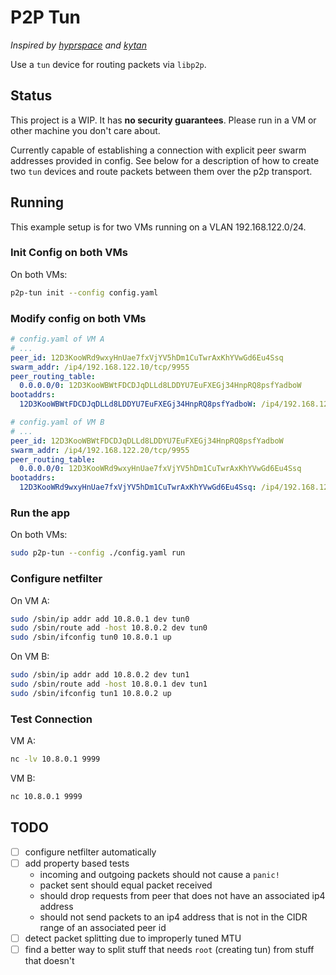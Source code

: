 # P2P Tun

_Inspired by [hyprspace](https://github.com/hyprspace/hyprspace) and [kytan](https://github.com/changlan/kytan)_

Use a `tun` device for routing packets via `libp2p`.

## Status

This project is a WIP. It has **no security guarantees**. Please run in a VM or other machine you don't care about.

Currently capable of establishing a connection with explicit peer swarm addresses provided in config. See below for a description of how to create two `tun` devices and route packets between them over the p2p transport.

## Running

This example setup is for two VMs running on a VLAN 192.168.122.0/24.

### Init Config on both VMs

On both VMs:

```sh
p2p-tun init --config config.yaml
```

### Modify config on both VMs

```yaml
# config.yaml of VM A
# ...
peer_id: 12D3KooWRd9wxyHnUae7fxVjYV5hDm1CuTwrAxKhYVwGd6Eu4Ssq
swarm_addr: /ip4/192.168.122.10/tcp/9955
peer_routing_table:
  0.0.0.0/0: 12D3KooWBWtFDCDJqDLLd8LDDYU7EuFXEGj34HnpRQ8psfYadboW
bootaddrs:
  12D3KooWBWtFDCDJqDLLd8LDDYU7EuFXEGj34HnpRQ8psfYadboW: /ip4/192.168.122.20/tcp/9955
```

```yaml
# config.yaml of VM B
# ...
peer_id: 12D3KooWBWtFDCDJqDLLd8LDDYU7EuFXEGj34HnpRQ8psfYadboW
swarm_addr: /ip4/192.168.122.20/tcp/9955
peer_routing_table:
  0.0.0.0/0: 12D3KooWRd9wxyHnUae7fxVjYV5hDm1CuTwrAxKhYVwGd6Eu4Ssq
bootaddrs:
  12D3KooWRd9wxyHnUae7fxVjYV5hDm1CuTwrAxKhYVwGd6Eu4Ssq: /ip4/192.168.122.10/tcp/9955
```

### Run the app

On both VMs:

```sh
sudo p2p-tun --config ./config.yaml run
```

### Configure netfilter

On VM A:

```sh
sudo /sbin/ip addr add 10.8.0.1 dev tun0
sudo /sbin/route add -host 10.8.0.2 dev tun0
sudo /sbin/ifconfig tun0 10.8.0.1 up
```

On VM B:

```sh
sudo /sbin/ip addr add 10.8.0.2 dev tun1
sudo /sbin/route add -host 10.8.0.1 dev tun1
sudo /sbin/ifconfig tun1 10.8.0.2 up
```

### Test Connection

VM A:

```sh
nc -lv 10.8.0.1 9999
```

VM B:

```sh
nc 10.8.0.1 9999
```

## TODO

- [ ] configure netfilter automatically
- [ ] add property based tests
    - incoming and outgoing packets should not cause a `panic!`
    - packet sent should equal packet received
    - should drop requests from peer that does not have an associated ip4 address
    - should not send packets to an ip4 address that is not in the CIDR range of an associated peer id
- [ ] detect packet splitting due to improperly tuned MTU
- [ ] find a better way to split stuff that needs `root` (creating tun) from stuff that doesn't
